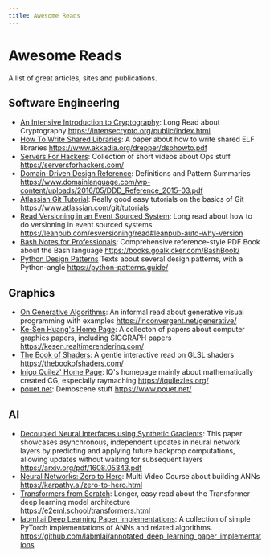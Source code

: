 ```yaml
---
title: Awesome Reads
---
```


# Awesome Reads

A list of great articles, sites and publications.

## Software Engineering

- [An Intensive Introduction to Cryptography](https://intensecrypto.org/public/index.html): Long Read about Cryptography https://intensecrypto.org/public/index.html
- [How To Write Shared Libraries](https://www.akkadia.org/drepper/dsohowto.pdf): A paper about how to write shared ELF libraries https://www.akkadia.org/drepper/dsohowto.pdf
- [Servers For Hackers](https://serversforhackers.com/): Collection of short videos about Ops stuff https://serversforhackers.com/
- [Domain-Driven Design Reference](https://www.domainlanguage.com/wp-content/uploads/2016/05/DDD_Reference_2015-03.pdf): Definitions and Pattern Summaries https://www.domainlanguage.com/wp-content/uploads/2016/05/DDD_Reference_2015-03.pdf
- [Atlassian Git Tutorial](https://www.atlassian.com/git/tutorials): Really good easy tutorials on the basics of Git https://www.atlassian.com/git/tutorials
- [Read Versioning in an Event Sourced System](https://leanpub.com/esversioning/read#leanpub-auto-why-version): Long read about how to do versioning in event sourced systems https://leanpub.com/esversioning/read#leanpub-auto-why-version
- [Bash Notes for Professionals](https://books.goalkicker.com/BashBook/): Comprehensive reference-style PDF Book about the Bash language https://books.goalkicker.com/BashBook/
- [Python Design Patterns](https://python-patterns.guide/) Texts about several design patterns, with a Python-angle https://python-patterns.guide/

## Graphics

- [On Generative Algorithms](https://inconvergent.net/generative/): An informal read about generative visual programming with examples https://inconvergent.net/generative/
- [Ke-Sen Huang's Home Page](https://kesen.realtimerendering.com/): A collecton of papers about computer graphics papers, including SIGGRAPH papers https://kesen.realtimerendering.com/
- [The Book of Shaders](https://thebookofshaders.com/): A gentle interactive read on GLSL shaders https://thebookofshaders.com/
- [Inigo Quilez' Home Page](https://iquilezles.org/): IQ's homepage mainly about mathematically created CG, especially raymaching https://iquilezles.org/
- [pouet.net](https://www.pouet.net/): Demoscene stuff https://www.pouet.net/

## AI

- [Decoupled Neural Interfaces using Synthetic Gradients](https://arxiv.org/pdf/1608.05343.pdf): This paper showcases asynchronous, independent updates in neural network layers by predicting and applying future backprop computations, allowing updates without waiting for subsequent layers https://arxiv.org/pdf/1608.05343.pdf
- [Neural Networks: Zero to Hero](https://karpathy.ai/zero-to-hero.html): Multi Video Course about building ANNs https://karpathy.ai/zero-to-hero.html
- [Transformers from Scratch](https://e2eml.school/transformers.html): Longer, easy read about the Transformer deep learning model architecture https://e2eml.school/transformers.html
- [labml.ai Deep Learning Paper Implementations](https://github.com/labmlai/annotated_deep_learning_paper_implementations): A collection of simple PyTorch implementations of ANNs and related algorithms. https://github.com/labmlai/annotated_deep_learning_paper_implementations
